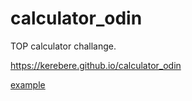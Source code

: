 # calculator_odin
TOP calculator challange.

https://kerebere.github.io/calculator_odin

<a href="https://kerebere.github.io/calculator_odin" target="_blank">example</a>

